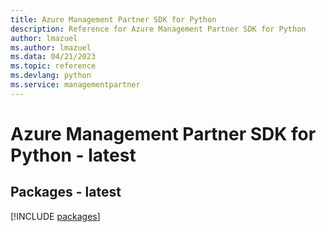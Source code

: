 ```yaml
---
title: Azure Management Partner SDK for Python
description: Reference for Azure Management Partner SDK for Python
author: lmazuel
ms.author: lmazuel
ms.data: 04/21/2023
ms.topic: reference
ms.devlang: python
ms.service: managementpartner
---
```

# Azure Management Partner SDK for Python - latest
## Packages - latest
[!INCLUDE [packages](management-partner-index.md)]